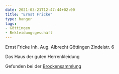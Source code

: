```yaml
---
date: 2021-03-21T12:47:44+02:00
title: "Ernst Fricke"
type: hanger
tags:
- Göttingen
- Bekleidungsgeschäft
---
```

Ernst Fricke Inh. Aug. Albrecht Göttingen Zindelstr. 6

Das Haus der guten Herrenkleidung

<div class="source">Gefunden bei der <a href="https://www.neue-arbeit-brockensammlung.de/geschaefte/gebrauchtmoebelkaufhaus/">Brockensammlung</a></div>
